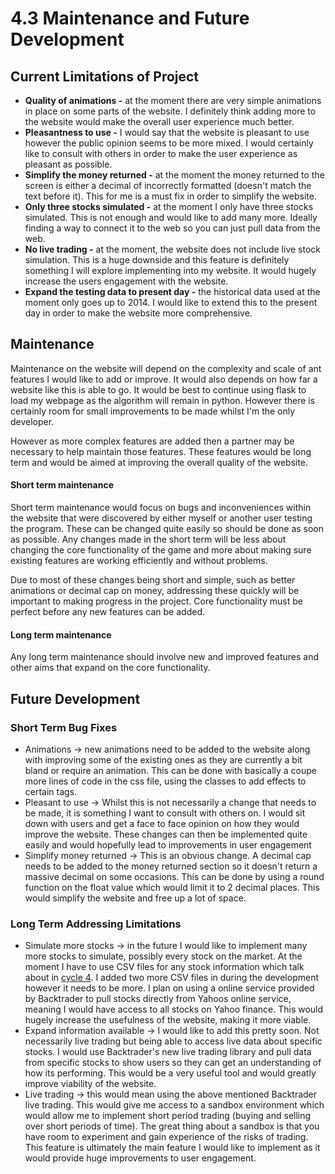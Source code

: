 # 4.3 Maintenance and Future Development

## Current Limitations of Project

* **Quality of animations -** at the moment there are very simple animations in place on some parts of the website. I definitely think adding more to the website would make the overall user experience much better.
* **Pleasantness to use -** I would say that the website is pleasant to use however the public opinion seems to be more mixed. I would certainly like to consult with others in order to make the user experience as pleasant as possible.
* **Simplify the money returned -** at the moment the money returned to the screen is either a decimal of incorrectly formatted (doesn't match the text before it). This for me is a must fix in order to simplify the website.
* **Only three stocks simulated -** at the moment I only have three stocks simulated. This is not enough and would like to add many more. Ideally finding a way to connect it to the web so you can just pull data from the web.
* **No live trading -** at the moment, the website does not include live stock simulation. This is a huge downside and this feature is definitely something I will explore implementing into my website. It would hugely increase the users engagement with the website.
* **Expand the testing data to present day -** the historical data used at the moment only goes up to 2014. I would like to extend this to the present day in order to make the website more comprehensive.

## Maintenance

Maintenance on the website will depend on the complexity and scale of ant features I would like to add or improve. It would also depends on how far a website like this is able to go. It would be best to continue using flask to load my webpage as the algorithm will remain in python. However there is certainly room for small improvements to be made whilst I'm the only developer.&#x20;

However as more complex features are added then a partner may be necessary to help maintain those features. These features would be long term and would be aimed at improving the overall quality of the website.

#### Short term maintenance

Short term maintenance would focus on bugs and inconveniences within the website that were discovered by either myself or another user testing the program. These can be changed quite easily so should be done as soon as possible. Any changes made in the short term will be less about changing the core functionality of the game and more about making sure existing features are working efficiently and without problems.

Due to most of these changes being short and simple, such as better animations or decimal cap on money, addressing these quickly will be important to making progress in the project. Core functionality must be perfect before any new features can be added.

#### Long term maintenance

Any long term maintenance should involve new and improved features and other aims that expand on the core functionality.

## Future Development

### Short Term Bug Fixes

* Animations -> new animations need to be added to the website along with improving some of the existing ones as they are currently a bit bland or require an animation. This can be done with basically a coupe more lines of code in the css file, using the classes to add effects to certain tags.
* Pleasant to use -> Whilst this is not necessarily a change that needs to be made, it is something I want to consult with others on. I would sit down with users and get a face to face opinion on how they would improve the website. These changes can then be implemented quite easily and would hopefully lead to improvements in user engagement
* Simplify money returned -> This is an obvious change. A decimal cap needs to be added to the money returned section so it doesn't return a massive decimal on some occasions. This can be done by using a round function on the float value which would limit it to 2 decimal places. This would simplify the website and free up a lot of space.

### Long Term Addressing Limitations

* Simulate more stocks -> in the future I would like to implement many more stocks to simulate, possibly every stock on the market. At the moment I have to use CSV files for any stock information which talk about in [cycle 4](../design-and-development/2.2.4-cycle-4.md). I added two more CSV files in during the development however it needs to be more. I plan on using a online service provided by Backtrader to pull stocks directly from Yahoos online service, meaning I would have access to all stocks on Yahoo finance. This would hugely increase the usefulness of the website, making it more viable.
* Expand information available -> I would like to add this pretty soon. Not necessarily live trading but being able to access live data about specific stocks. I would use Backtrader's new live trading library and pull data from specific stocks to show users so they can get an understanding of how its performing. This would be a very useful tool and would greatly improve viability of the website.
* Live trading -> this would mean using the above mentioned Backtrader live trading. This would give me access to a sandbox environment which would allow me to implement short period trading (buying and selling over short periods of time). The great thing about a sandbox is that you have room to experiment and gain experience of the risks of trading. This feature is ultimately the main feature I would like to implement as it would provide huge improvements to user engagement.
